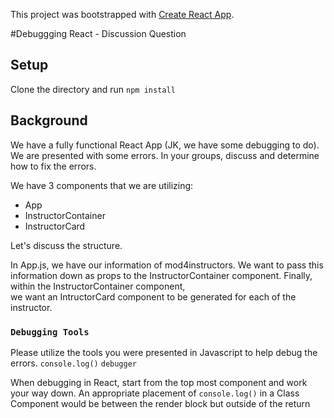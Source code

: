 This project was bootstrapped with [Create React App](https://github.com/facebook/create-react-app).

#Debuggging React - Discussion Question

## Setup

Clone the directory and run 
`npm install`

## Background

We have a fully functional React App (JK, we have some debugging to do). 
We are presented with some errors.
In your groups, discuss and determine how to fix the errors.

We have 3 components that we are utilizing:
* App
* InstructorContainer
* InstructorCard


Let's discuss the structure. 

In App.js, we have our information of mod4instructors. 
We want to pass this information down as props to the InstructorContainer component. 
Finally, within the InstructorContainer component, <br/> 
we want an IntructorCard component to be generated for each of the instructor.


### `Debugging Tools`

Please utilize the tools you were presented in Javascript to help debug the errors.
`console.log()`
`debugger`

When debugging in React, start from the top most component and work your way down.
An appropriate placement of `console.log()` in a Class Component would be between the render block but outside of the return

